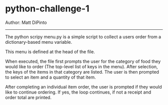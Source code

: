 # python-challenge-1
Author: Matt DiPinto
___
The python scripy menu.py is a simple script to collect a users order from a dictionary-based menu variable.

This menu is defined at the head of the file.

When executed, the file first prompts the user for the category of food they would like to order (The top-level list of keys in the menu). After selection, the keys of the items in that category are listed. The user is then prompted to select an item and a quantity of that item.

After completing an individual item order, the user is prompted if they would like to continue ordering. If yes, the loop continues, if not a receipt and order total are printed.
